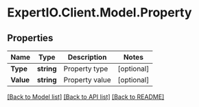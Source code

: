 
# ExpertIO.Client.Model.Property

## Properties

Name | Type | Description | Notes
------------ | ------------- | ------------- | -------------
**Type** | **string** | Property type | [optional] 
**Value** | **string** | Property value | [optional] 

[[Back to Model list]](../README.md#documentation-for-models)
[[Back to API list]](../README.md#documentation-for-api-endpoints)
[[Back to README]](../README.md)


